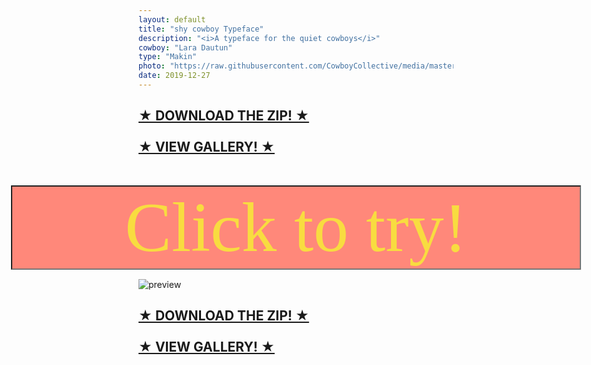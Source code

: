 ```yaml
---
layout: default
title: "shy cowboy Typeface"
description: "<i>A typeface for the quiet cowboys</i>"
cowboy: "Lara Dautun"
type: "Makin"
photo: "https://raw.githubusercontent.com/CowboyCollective/media/master/shycowboy.jpeg"
date: 2019-12-27
---
```

<style type='text/css'>

#tester {
  color: #f8dc40;
  background-color: #ff887a;
  font-family: 'shycowboy';
  font-weight: normal;
  font-style: normal;
  font-size: 8em;
  position: absolute;
  left: 2.5vw;
  width: 95vw;
  text-align: center;
}
</style>


<h2><b><a href="https://github.com/CowboyCollective/shy-cowboy/archive/master.zip">&#9733; DOWNLOAD THE ZIP! &#9733;</a><br><br><a href="https://cowboycollective.cc/gallery/ShyCowboy">&#9733; VIEW GALLERY! &#9733;</a></b></h2><br>

<input type="text" name="fname" id="tester" value="Click to try!" style=""><br><br><br><br><br><br><br><br>

![preview](https://raw.githubusercontent.com/CowboyCollective/shy-cowboy/master/Lara.jpeg)<br>


<h2><b><a href="https://github.com/CowboyCollective/shy-cowboy/archive/master.zip">&#9733; DOWNLOAD THE ZIP! &#9733;</a><br><br><a href="https://cowboycollective.cc/gallery/ShyCowboy">&#9733; VIEW GALLERY! &#9733;</a></b></h2>
